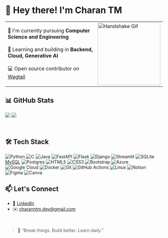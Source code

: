 # 👋 Hey there! I'm Charan TM

<table>
  <tr>
    <td>

🔭 I'm currently pursuing **Computer Science and Engineering**</br><br/>
🧪 Learning and building in **Backend, Cloud, Generative AI**</br><br/>
💻 Open source contributor on <a href="https://github.com/wagtail/">Wagtail</a>

  </td>
    <td>
      <img src="https://media0.giphy.com/media/v1.Y2lkPTc5MGI3NjExeHZ5d3o4aXgyOGNlbnZiYWxlanFnd3FnMjN6YngwYTY0cWFzeHpwNyZlcD12MV9pbnRlcm5hbF9naWZfYnlfaWQmY3Q9Zw/S9d8XB557e8phGLBVS/giphy.gif" width="200" alt="Handshake Gif"/>
    </td>
  </tr>
</table>



## 📊 GitHub Stats

![](https://github-readme-stats.vercel.app/api?username=charantm7&theme=dark&hide_border=false&include_all_commits=false&count_private=false)
![](https://nirzak-streak-stats.vercel.app/?user=charantm7&theme=dark&hide_border=false)

</br>

## 🛠 Tech Stack

![Python](https://img.shields.io/badge/python-3670A0?style=plastic&logo=python&logoColor=ffdd54)
![C](https://img.shields.io/badge/c-%2300599C.svg?style=flat&logo=c&logoColor=white)
![Java](https://img.shields.io/badge/java-%23ED8B00.svg?style=flat&logo=openjdk&logoColor=white)
![FastAPI](https://img.shields.io/badge/FastAPI-005571?style=plastic&logo=fastapi)
![Flask](https://img.shields.io/badge/flask-%23000.svg?style=flat&logo=flask&logoColor=white)
![Django](https://img.shields.io/badge/django-%23092E20.svg?style=flat&logo=django&logoColor=white)
![Streamlit](https://img.shields.io/badge/Streamlit-%23FE4B4B.svg?style=flat&logo=streamlit&logoColor=white)
![SQLite](https://img.shields.io/badge/sqlite-%2307405e.svg?style=flat&logo=sqlite&logoColor=white)
[MySQL](https://img.shields.io/badge/mysql-4479A1.svg?style=flat&logo=mysql&logoColor=white)
![Postgres](https://img.shields.io/badge/postgres-%23316192.svg?style=flat&logo=postgresql&logoColor=white)
![HTML5](https://img.shields.io/badge/html5-%23E34F26.svg?style=flat&logo=html5&logoColor=white)
![CSS3](https://img.shields.io/badge/css3-%231572B6.svg?style=flat&logo=css3&logoColor=white)
![Bootstrap](https://img.shields.io/badge/bootstrap-%238511FA.svg?style=flat&logo=bootstrap&logoColor=white)
![Azure](https://img.shields.io/badge/azure-%230072C6.svg?style=flat&logo=microsoftazure&logoColor=white)
![Google Cloud](https://img.shields.io/badge/GoogleCloud-%234285F4.svg?style=flat&logo=google-cloud&logoColor=white)
![Docker](https://img.shields.io/badge/docker-%230db7ed.svg?style=flat&logo=docker&logoColor=white)
![Git](https://img.shields.io/badge/git-%23F05033.svg?style=flat&logo=git&logoColor=white) 
![GitHub Actions](https://img.shields.io/badge/github%20actions-%232671E5.svg?style=flat&logo=githubactions&logoColor=white)
![Linux](https://img.shields.io/badge/Linux-FCC624?style=flat&logo=linux&logoColor=black)
![Notion](https://img.shields.io/badge/Notion-%23000000.svg?style=plastic&logo=notion&logoColor=white)
![Figma](https://img.shields.io/badge/figma-%23F24E1E.svg?style=flat&logo=figma&logoColor=white)
![Canva](https://img.shields.io/badge/Canva-%2300C4CC.svg?style=flat&logo=Canva&logoColor=white)
</br>

## 📫 Let's Connect

- 🔗 [LinkedIn](https://www.linkedin.com/in/charantm/) 
- ✉️ [charanntm.dev@gmail.com](mailto:charanntm.dev@gmail.com)

</br>

> 💬 “Break things. Build better. Learn daily.”

<!-- Proudly created with GPRM ( https://gprm.itsvg.in ) -->
